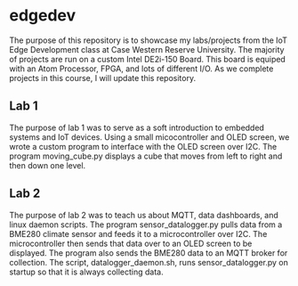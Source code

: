 # edgedev
The purpose of this repository is to showcase my labs/projects from the IoT Edge Development class at Case Western Reserve University. The majority of projects are run on a custom Intel DE2i-150 Board. This board is equiped with an Atom Processor, FPGA, and lots of different I/O. As we complete projects in this course, I will update this repository.

## Lab 1
The purpose of lab 1 was to serve as a soft introduction to embedded systems and IoT devices. Using a small micocontroller and OLED screen, we wrote a custom program to interface with the OLED screen over I2C. The program moving_cube.py displays a cube that moves from left to right and then down one level.

## Lab 2
The purpose of lab 2 was to teach us about MQTT, data dashboards, and linux daemon scripts. The program sensor_datalogger.py pulls data from a BME280 climate sensor and feeds it to a microcontroller over I2C. The microcontroller then sends that data over to an OLED screen to be displayed. The program also sends the BME280 data to an MQTT broker for collection. The script, datalogger_daemon.sh, runs sensor_datalogger.py on startup so that it is always collecting data.
